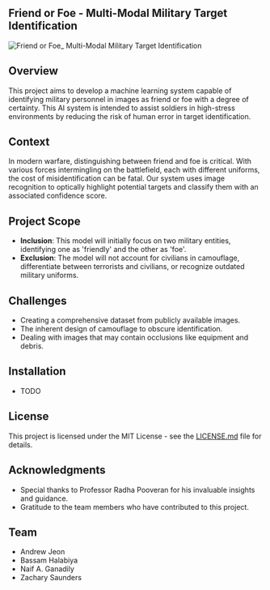 ## Friend or Foe - Multi-Modal Military Target Identification

![Friend or Foe_ Multi-Modal Military Target Identification](https://github.com/Naif-Ganadily/Friend-or-Foe-Multi-Modal-Military-Target-Identification/assets/103202628/efd34768-b30b-4de1-bf65-2d32149ba14d)

## Overview
This project aims to develop a machine learning system capable of identifying military personnel in images as friend or foe with a degree of certainty. This AI system is intended to assist soldiers in high-stress environments by reducing the risk of human error in target identification.

## Context
In modern warfare, distinguishing between friend and foe is critical. With various forces intermingling on the battlefield, each with different uniforms, the cost of misidentification can be fatal. Our system uses image recognition to optically highlight potential targets and classify them with an associated confidence score.

## Project Scope
- **Inclusion**: This model will initially focus on two military entities, identifying one as 'friendly' and the other as 'foe'.
- **Exclusion**: The model will not account for civilians in camouflage, differentiate between terrorists and civilians, or recognize outdated military uniforms.

## Challenges
- Creating a comprehensive dataset from publicly available images.
- The inherent design of camouflage to obscure identification.
- Dealing with images that may contain occlusions like equipment and debris.

## Installation
- TODO

## License
This project is licensed under the MIT License - see the [LICENSE.md](LICENSE.md) file for details.

## Acknowledgments
- Special thanks to Professor Radha Pooveran for his invaluable insights and guidance.
- Gratitude to the team members who have contributed to this project.


## Team
- Andrew Jeon
- Bassam Halabiya
- Naif A. Ganadily
- Zachary Saunders

